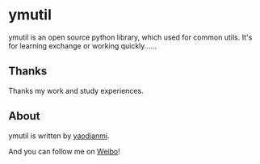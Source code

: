 # ymutil

ymutil is an open source python library, which used for common utils.
It's for learning exchange or working quickly......


## Thanks
Thanks my work and study experiences.

## About

ymutil is written by [yaodianmi](https://github.com/yaodianmi).

And you can follow me on [Weibo](http://www.weibo.com/yaodianmi)!

